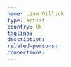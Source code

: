 ```yaml
---
name: Liam Gillick
type: artist
country: UK
tagline:
description:
related-persons:
connections:
---
```

